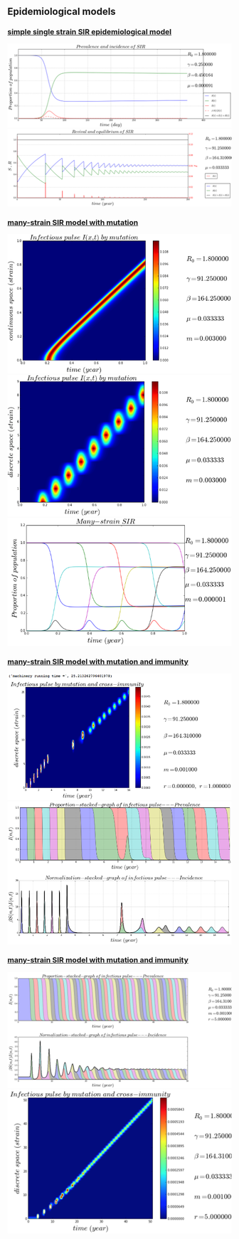## Epidemiological models

### [simple single strain SIR epidemiological model](https://github/alvason/infectious-pulse/blob/master/sir/sir.ipynb)
![](sir/figure/sir.png)
![](sir/figure/revivalSIR.png)

### [many-strain SIR model with mutation](https://github/alvason/infectious-pulse/blob/master/sir-array/sir_array_mutation.ipynb)
![](sir-array/figure/infectious-pulse-mutation-continuous.png)
![](sir-array/figure/infectious-pulse-mutation-discrete.png)
![](sir-array/figure/many-strain-SIR.png)

### [many-strain SIR model with mutation and immunity](https://github/alvason/infectious-pulse/blob/master/sir-array/sir_array_mutation_immunity_event.ipynb)
![](sir-array/figure/infectious-pulse-mutation-immunity-event.png)
![](sir-array/figure/infectious-pulse-mutation-immunity-event-stacked.png)

### [many-strain SIR model with mutation and immunity](https://github/alvason/infectious-pulse/blob/master/sir-array/sir_array_immunity.ipynb)
![](sir-array/figure/infectious-pulse-prevalence-incidence.png)
![](sir-array/figure/infectious-pulse-mutation-immunity-discrete.png)
